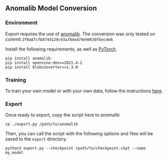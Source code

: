 ## Anomalib Model Conversion

### Environment

Export requires the use of [anomalib](https://github.com/openvinotoolkit/anomalib). The conversion was only tested on commit `2f0a87cfb874d129c93a78de479e90630fbecde0`.

Install the following requirements, as well as [PyTorch](https://pytorch.org/get-started/locally/).
```
pip install anomalib
pip install openvino-dev==2021.4.2
pip install blobconverter==1.3.0
```

### Training

To train your own model or with your own data, follow the instructions [here](https://github.com/openvinotoolkit/anomalib#training).

### Export

Once ready to export, copy the script here to anomalib
```
cp ./export.py /path/to/anomalib
```

Then, you can call the script with the following options and files will be saved to the `export` directory.
```
python3 export.py --checkpoint /path/to/checkpoint.ckpt --name my_model
```
